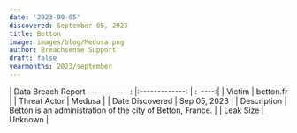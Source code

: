 ```yaml
---
date: '2023-09-05'
discovered: September 05, 2023
title: Betton
image: images/blog/Medusa.png
author: Breachsense Support
draft: false
yearmonths: 2023/september
---
```



| Data Breach Report
------------:     |:-------------:    | :-----:|
| Victim      | betton.fr      | 
| Threat Actor      | Medusa      | 
| Date Discovered      | Sep 05, 2023      | 
| Description      | Betton is an administration of the city of Betton, France.      | 
| Leak Size      | Unknown      | 

